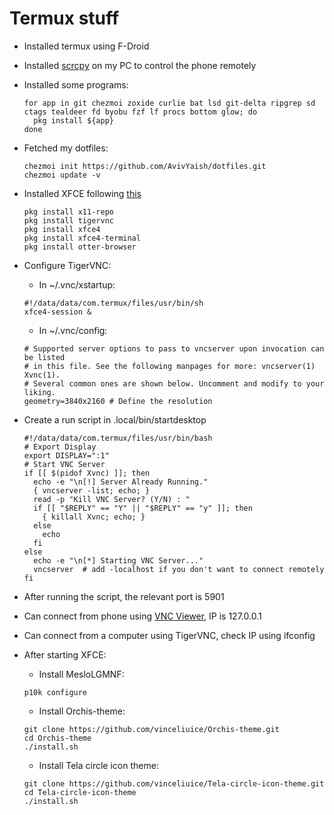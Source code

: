 # Termux stuff

- Installed termux using F-Droid
- Installed [scrcpy](https://github.com/Genymobile/scrcpy) on my PC to control the phone remotely
- Installed some programs:

  ```Shell
  for app in git chezmoi zoxide curlie bat lsd git-delta ripgrep sd ctags tealdeer fd byobu fzf lf procs bottom glow; do
    pkg install ${app}
  done
  ```

- Fetched my dotfiles:

  ```Shell
  chezmoi init https://github.com/AvivYaish/dotfiles.git
  chezmoi update -v
  ```

- Installed XFCE following [this](https://wiki.termux.com/wiki/Graphical_Environment)

  ```Shell
  pkg install x11-repo
  pkg install tigervnc
  pkg install xfce4
  pkg install xfce4-terminal
  pkg install otter-browser
  ```
- Configure TigerVNC:
  - In ~/.vnc/xstartup:

  ```Shell
  #!/data/data/com.termux/files/usr/bin/sh
  xfce4-session &
  ```

  - In ~/.vnc/config:

  ```Shell
  # Supported server options to pass to vncserver upon invocation can be listed
  # in this file. See the following manpages for more: vncserver(1) Xvnc(1).
  # Several common ones are shown below. Uncomment and modify to your liking.
  geometry=3840x2160 # Define the resolution
  ```

- Create a run script in .local/bin/startdesktop

  ```Shell
  #!/data/data/com.termux/files/usr/bin/bash
  # Export Display
  export DISPLAY=":1"
  # Start VNC Server
  if [[ $(pidof Xvnc) ]]; then
    echo -e "\n[!] Server Already Running."
    { vncserver -list; echo; }
    read -p "Kill VNC Server? (Y/N) : "
    if [[ "$REPLY" == "Y" || "$REPLY" == "y" ]]; then
      { killall Xvnc; echo; }
    else
      echo
    fi
  else
    echo -e "\n[*] Starting VNC Server..."
    vncserver  # add -localhost if you don't want to connect remotely
  fi
  ```

- After running the script, the relevant port is 5901
- Can connect from phone using [VNC Viewer](https://play.google.com/store/apps/details?id=com.realvnc.viewer.android), IP is 127.0.0.1
- Can connect from a computer using TigerVNC, check IP using ifconfig
- After starting XFCE:
  - Install MesloLGMNF: 
  ```Shell
  p10k configure
  ```

  - Install Orchis-theme:

  ```Shell
  git clone https://github.com/vinceliuice/Orchis-theme.git
  cd Orchis-theme
  ./install.sh
  ```

  - Install Tela circle icon theme:

  ```Shell
  git clone https://github.com/vinceliuice/Tela-circle-icon-theme.git
  cd Tela-circle-icon-theme
  ./install.sh
  ```
